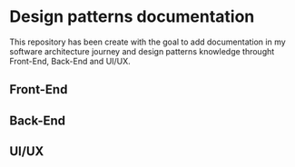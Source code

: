 # Design patterns documentation
This repository has been create with the goal to add documentation in my software architecture journey and design patterns knowledge throught Front-End, Back-End and UI/UX.

## Front-End


## Back-End

## UI/UX
